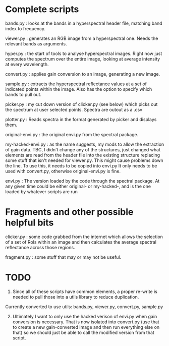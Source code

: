 # Complete scripts

bands.py   : looks at the bands in a hyperspectral header file, matching
             band index to frequency.

viewer.py  : generates an RGB image from a hyperspectral one. Needs the
             relevant bands as arguments.

hyper.py   : the start of tools to analyse hyperspectral images. Right
             now just computes the spectrum over the entire image, looking at
             average intensity at every wavelength.

convert.py : applies gain conversion to an image, generating a new image.

sample.py  : extracts the hyperspectral reflectance values at a set of
             indicated points within the image. Also has the option to
	     specify which bands to pull out.

picker.py  : my cut down version of clicker.py (see below) which picks
	     out the spectrum at user selected points. Spectra are
	     outout as a .csv

plotter.py : Reads spectra in the format generated by picker and
             displays them.

original-envi.py : the original envi.py from the spectral package.

my-hacked-envi.py : as the name suggests, my mods to allow the
              extraction of gain data. TBC, I didn't change any of the
              structures, just changed what elements are read from the
              header file into the existing structure replacing some
              stuff that isn't needed for viewer.py. This might cause
              problems down the line. To use this, it needs to be
              copied into envi.py It only needs to be used with
              convert.py, otherwise original-envi.py is fine.

envi.py     : The version loaded by the code through the spectral
	      package. At any given time could be either original- or
	      my-hacked-, and is the one loaded by whatever scripts
	      are run

# Fragments and other possible helpful bits

clicker.py : some code grabbed from the internet which allows the
             selection of a set of RoIs within an image and then
             calculates the average spectral reflectance across those
             regions.
	     
fragment.py : some stuff that may or may not be useful.

# TODO

1) Since all of these scripts have common elements, a proper
re-write is needed to pull those into a utils library to reduce
duplication.

Currently converted to use utils: bands.py, viewer.py, convert.py,
sample.py

2) Ultimately I want to only use the hacked verison of envi.py when gain
conversion is necessary. That is now isolated into convert.py (use
that to create a new gain-converted image and then run everything else
on that) so we should just be able to call the modified version from
that script.